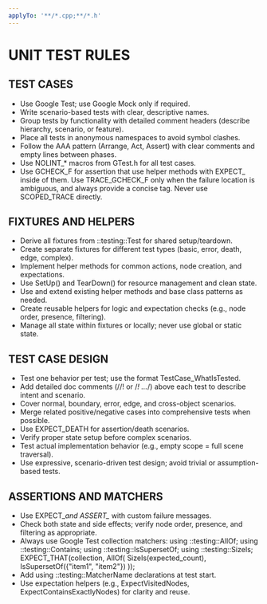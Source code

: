 ```yaml
---
applyTo: '**/*.cpp;**/*.h'
---
```

# UNIT TEST RULES

## TEST CASES

- Use Google Test; use Google Mock only if required.
- Write scenario-based tests with clear, descriptive names.
- Group tests by functionality with detailed comment headers (describe
  hierarchy, scenario, or feature).
- Place all tests in anonymous namespaces to avoid symbol clashes.
- Follow the AAA pattern (Arrange, Act, Assert) with clear comments and empty
  lines between phases.
- Use NOLINT_* macros from GTest.h for all test cases.
- Use GCHECK_F for assertion that use helper methods with EXPECT_ inside of
  them. Use TRACE_GCHECK_F only when the failure location is ambiguous, and
  always provide a concise tag. Never use SCOPED_TRACE directly.

## FIXTURES AND HELPERS

- Derive all fixtures from ::testing::Test for shared setup/teardown.
- Create separate fixtures for different test types (basic, error, death, edge,
  complex).
- Implement helper methods for common actions, node creation, and expectations.
- Use SetUp() and TearDown() for resource management and clean state.
- Use and extend existing helper methods and base class patterns as needed.
- Create reusable helpers for logic and expectation checks (e.g., node order,
  presence, filtering).
- Manage all state within fixtures or locally; never use global or static state.

## TEST CASE DESIGN

- Test one behavior per test; use the format TestCase_WhatIsTested.
- Add detailed doc comments (//! or /*! ...*/) above each test to describe
  intent and scenario.
- Cover normal, boundary, error, edge, and cross-object scenarios.
- Merge related positive/negative cases into comprehensive tests when possible.
- Use EXPECT_DEATH for assertion/death scenarios.
- Verify proper state setup before complex scenarios.
- Test actual implementation behavior (e.g., empty scope = full scene
  traversal).
- Use expressive, scenario-driven test design; avoid trivial or assumption-based
  tests.

## ASSERTIONS AND MATCHERS

- Use EXPECT_*and ASSERT_* with custom failure messages.
- Check both state and side effects; verify node order, presence, and filtering
  as appropriate.
- Always use Google Test collection matchers: using ::testing::AllOf; using
  ::testing::Contains; using ::testing::IsSupersetOf; using ::testing::SizeIs;
  EXPECT_THAT(collection, AllOf( SizeIs(expected_count), IsSupersetOf({"item1",
  "item2"}) ));
- Add using ::testing::MatcherName declarations at test start.
- Use expectation helpers (e.g., ExpectVisitedNodes, ExpectContainsExactlyNodes)
  for clarity and reuse.
